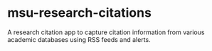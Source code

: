# msu-research-citations
A research citation app to capture citation information from various academic databases using RSS feeds and alerts. 
